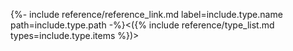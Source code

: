 {%- include reference/reference_link.md label=include.type.name path=include.type.path -%}&lt;({% include reference/type_list.md types=include.type.items %})&gt;
